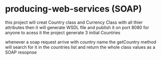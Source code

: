 
# producing-web-services (SOAP)

this project will creat Country class and Currency Class with all thier attributes 
then it will generate WSDL file and publish it on port 8080 for anyone to acess it 
the project generate 3 initial Countries 

whenever a soap request arrive with country name the getCountry method will search for it in the countries list and return 
the whole class values as a SOAP resopnse 

